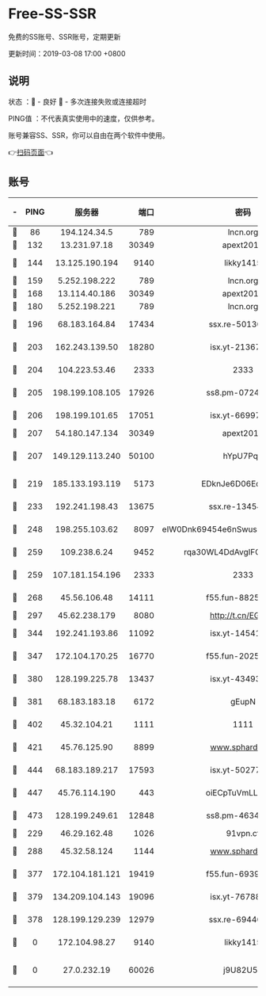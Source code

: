 # Free-SS-SSR

免费的SS账号、SSR账号，定期更新

更新时间：2019-03-08 17:00 +0800

## 说明

状态     ：🙂 - 良好 🙁 - 多次连接失败或连接超时

PING值   ：不代表真实使用中的速度，仅供参考。

账号兼容SS、SSR，你可以自由在两个软件中使用。

👉[扫码页面](https://liesauer.github.io/Free-SS-SSR/)👈

## 账号

|-|PING|服务器|端口|密码|加密方式|区域|
|:----:|:----:|:-----:|-----:|:----:|:----:|:----:|
|🙂|86|194.124.34.5|789|lncn.org|rc4|JP|
|🙂|132|13.231.97.18|30349|apext2019|chacha20|JP|
|🙂|144|13.125.190.194|9140|likky1415|aes-256-cfb|KR|
|🙂|159|5.252.198.222|789|lncn.org|rc4|JP|
|🙂|168|13.114.40.186|30349|apext2019|chacha20|JP|
|🙂|180|5.252.198.221|789|lncn.org|rc4|JP|
|🙂|196|68.183.164.84|17434|ssx.re-50130004|aes-256-cfb|US|
|🙂|203|162.243.139.50|18280|isx.yt-21367696|aes-256-cfb|US|
|🙂|204|104.223.53.46|2333|2333|aes-256-cfb|US|
|🙂|205|198.199.108.105|17926|ss8.pm-07244383|aes-256-cfb|US|
|🙂|206|198.199.101.65|17051|isx.yt-66997897|aes-256-cfb|US|
|🙂|207|54.180.147.134|30349|apext2019|chacha20|KR|
|🙂|207|149.129.113.240|50100|hYpU7PqP|chacha20-ietf-poly1305|CN|
|🙂|219|185.133.193.119|5173|EDknJe6D06EoWDaw|aes-256-cfb|US|
|🙂|233|192.241.198.43|13675|ssx.re-13454055|aes-256-cfb|US|
|🙂|248|198.255.103.62|8097|eIW0Dnk69454e6nSwuspv9DmS201tQ0D|aes-256-cfb|US|
|🙂|259|109.238.6.24|9452|rqa30WL4DdAvgIFG6Fs3znzTa|aes-256-cfb|FR|
|🙂|259|107.181.154.196|2333|2333|aes-256-cfb|US|
|🙂|268|45.56.106.48|14111|f55.fun-88250157|aes-256-cfb|US|
|🙂|297|45.62.238.179|8080|http://t.cn/EGJIyrl|rc4-md5|CA|
|🙂|344|192.241.193.86|11092|isx.yt-14541692|aes-256-cfb|US|
|🙂|347|172.104.170.25|16770|f55.fun-20256813|aes-256-cfb|SG|
|🙂|380|128.199.225.78|13437|isx.yt-43493369|aes-256-cfb|SG|
|🙂|381|68.183.183.18|6172|gEupN|aes-256-cfb|SG|
|🙂|402|45.32.104.21|1111|1111|aes-256-cfb|SG|
|🙂|421|45.76.125.90|8899|www.sphard.com|aes-256-cfb|AU|
|🙂|444|68.183.189.217|17593|isx.yt-50277837|aes-256-cfb|SG|
|🙂|447|45.76.114.190|443|oiECpTuVmLLxk4Ts|aes-256-cfb|AU|
|🙂|473|128.199.249.61|12848|ss8.pm-46346363|aes-256-cfb|SG|
|🙂|229|46.29.162.48|1026|91vpn.cf|rc4-md5|RU|
|🙂|288|45.32.58.124|1144|www.sphard.com|aes-256-cfb|JP|
|🙂|377|172.104.181.121|19419|f55.fun-69397785|aes-256-cfb|SG|
|🙂|379|134.209.104.143|19096|isx.yt-76788888|aes-256-cfb|SG|
|🙁|378|128.199.129.239|12979|ssx.re-69440273|aes-256-cfb|SG|
|🙁|0|172.104.98.27|9140|likky1415|aes-256-cfb|JP|
|🙁|0|27.0.232.19|60026|j9U82U53|xchacha20-ietf-poly1305|HK|
